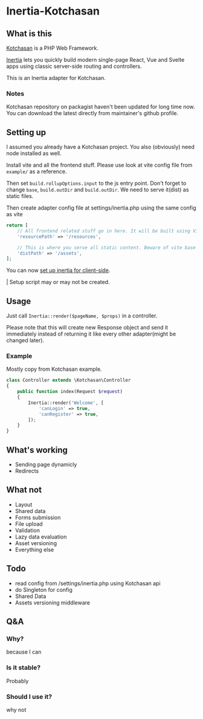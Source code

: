 # Inertia-Kotchasan

## What is this
[Kotchasan](https://github.com/goragodwiriya/kotchasan) is a PHP Web Framework.

[Inertia](http://inertiajs.com) lets you quickly build modern single-page React, Vue and Svelte apps using classic server-side routing and controllers.

This is an Inertia adapter for Kotchasan.

### Notes
Kotchasan repository on packagist haven't been updated for long time now. You can download the latest directly from maintainer's github profile. 

## Setting up
I assumed you already have a Kotchasan project. You also (obviously) need node installed as well.

Install vite and all the frontend stuff. Please use look at vite config file from `example/` as a reference.

Then set `build.rollupOptions.input` to the js entry point. Don't forget to change `base`, `build.outDir` and `build.outDir`. We need to serve it(dist) as static files.

Then create adapter config file at settings/inertia.php using the same config as vite
```php
return [
    // All frontend related stuff go in here. It will be built using Vite
    'resourcePath' => '/resources',

    // This is where you serve all static content. Beware of vite base path. 
    'distPath' => '/assets',
];
```

You can now [set up inertia for client-side](https://inertiajs.com/client-side-setup). 

| Setup script may or may not be created.

## Usage
Just call `Inertia::render($pageName, $props)` in a controller. 

Please note that this will create new Response object and send it immediately instead of returning it like every other adapter(might be changed later).

### Example
Mostly copy from Kotchasan example.

```php
class Controller extends \Kotchasan\Controller
{
    public function index(Request $request)
    {
        Inertia::render('Welcome', [
            'canLogin' => true,
            'canRegister' => true,
        ]);
    }
}
```


## What's working
- Sending page dynamicly
- Redirects

## What not
- Layout
- Shared data
- Forms submission
- File upload
- Validation
- Lazy data evaluation
- Asset versioning
- Everything else

## Todo 
- read config from /settings/inertia.php using Kotchasan api
- do Singleton for config
- Shared Data
- Assets versioning middleware


## Q&A

### Why?

because I can

### Is it stable?

Probably

### Should I use it?

why not